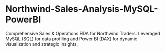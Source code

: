# Northwind-Sales-Analysis-MySQL-PowerBI
Comprehensive Sales &amp; Operations EDA for Northwind Traders. Leveraged MySQL (SQL) for data profiling and Power BI (DAX) for dynamic visualization and strategic insights.
